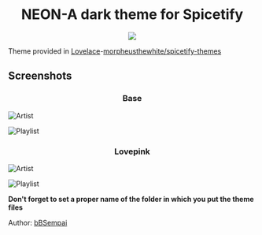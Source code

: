 <h1 align = "center">NEON-A dark theme for Spicetify</h1>

<p align="center">
<a href="https://github.com/bBSempai/NEON-a-Spicetify-theme/">
  <img src="https://shields-io-visitor-counter.herokuapp.com/badge?page=bBSempai.NEON-a-Spicetify-theme&color=006B54&logo=GitHub&logoColor=FFFFFF&label=Visits"/>
  </a>
 </p>

Theme provided in [Lovelace](https://github.com/morpheusthewhite/spicetify-themes/tree/master/Lovelace)-[morpheusthewhite/spicetify-themes](https://github.com/morpheusthewhite/spicetify-themes)

## Screenshots

<h3 align = "center">Base</h3>

![Artist](https://i.imgur.com/4JowX9F.png)


![Playlist](https://i.imgur.com/SlakWFF.png)

<h3 align = "center">Lovepink</h3></center>

![Artist](https://i.imgur.com/sJZuz9F.png)


![Playlist](https://i.imgur.com/d0a3vwG.png)

**Don't forget to set a proper name of the folder in which you put the theme files**

Author: [bBSempai](https://github.com/bbsempai)
